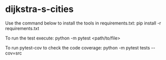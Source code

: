 # dijkstra-s-cities
Use the command below to install the tools in requirements.txt:
pip install -r requirements.txt

To run the test execute:
python -m pytest <path/to/file>

To run pytest-cov to check the code coverage:
python -m pytest tests --cov=src